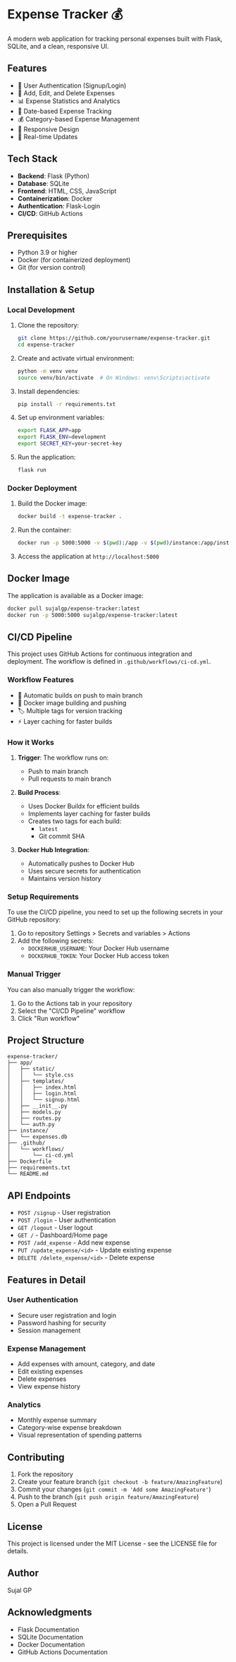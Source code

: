 # Expense Tracker 💰

A modern web application for tracking personal expenses built with Flask, SQLite, and a clean, responsive UI.

## Features

- 🔐 User Authentication (Signup/Login)
- 💸 Add, Edit, and Delete Expenses
- 📊 Expense Statistics and Analytics
- 📅 Date-based Expense Tracking
- 💰 Category-based Expense Management
- 📱 Responsive Design
- 🔄 Real-time Updates

## Tech Stack

- **Backend**: Flask (Python)
- **Database**: SQLite
- **Frontend**: HTML, CSS, JavaScript
- **Containerization**: Docker
- **Authentication**: Flask-Login
- **CI/CD**: GitHub Actions

## Prerequisites

- Python 3.9 or higher
- Docker (for containerized deployment)
- Git (for version control)

## Installation & Setup

### Local Development

1. Clone the repository:
   ```bash
   git clone https://github.com/yourusername/expense-tracker.git
   cd expense-tracker
   ```

2. Create and activate virtual environment:
   ```bash
   python -m venv venv
   source venv/bin/activate  # On Windows: venv\Scripts\activate
   ```

3. Install dependencies:
   ```bash
   pip install -r requirements.txt
   ```

4. Set up environment variables:
   ```bash
   export FLASK_APP=app
   export FLASK_ENV=development
   export SECRET_KEY=your-secret-key
   ```

5. Run the application:
   ```bash
   flask run
   ```

### Docker Deployment

1. Build the Docker image:
   ```bash
   docker build -t expense-tracker .
   ```

2. Run the container:
   ```bash
   docker run -p 5000:5000 -v $(pwd):/app -v $(pwd)/instance:/app/instance expense-tracker
   ```

3. Access the application at `http://localhost:5000`

## Docker Image

The application is available as a Docker image:

```bash
docker pull sujalgp/expense-tracker:latest
docker run -p 5000:5000 sujalgp/expense-tracker:latest
```

## CI/CD Pipeline

This project uses GitHub Actions for continuous integration and deployment. The workflow is defined in `.github/workflows/ci-cd.yml`.

### Workflow Features

- 🔄 Automatic builds on push to main branch
- 🐳 Docker image building and pushing
- 🏷️ Multiple tags for version tracking
- ⚡ Layer caching for faster builds

### How it Works

1. **Trigger**: The workflow runs on:
   - Push to main branch
   - Pull requests to main branch

2. **Build Process**:
   - Uses Docker Buildx for efficient builds
   - Implements layer caching for faster builds
   - Creates two tags for each build:
     - `latest`
     - Git commit SHA

3. **Docker Hub Integration**:
   - Automatically pushes to Docker Hub
   - Uses secure secrets for authentication
   - Maintains version history

### Setup Requirements

To use the CI/CD pipeline, you need to set up the following secrets in your GitHub repository:

1. Go to repository Settings > Secrets and variables > Actions
2. Add the following secrets:
   - `DOCKERHUB_USERNAME`: Your Docker Hub username
   - `DOCKERHUB_TOKEN`: Your Docker Hub access token

### Manual Trigger

You can also manually trigger the workflow:
1. Go to the Actions tab in your repository
2. Select the "CI/CD Pipeline" workflow
3. Click "Run workflow"

## Project Structure

```
expense-tracker/
├── app/
│   ├── static/
│   │   └── style.css
│   ├── templates/
│   │   ├── index.html
│   │   ├── login.html
│   │   └── signup.html
│   ├── __init__.py
│   ├── models.py
│   ├── routes.py
│   └── auth.py
├── instance/
│   └── expenses.db
├── .github/
│   └── workflows/
│       └── ci-cd.yml
├── Dockerfile
├── requirements.txt
└── README.md
```

## API Endpoints

- `POST /signup` - User registration
- `POST /login` - User authentication
- `GET /logout` - User logout
- `GET /` - Dashboard/Home page
- `POST /add_expense` - Add new expense
- `PUT /update_expense/<id>` - Update existing expense
- `DELETE /delete_expense/<id>` - Delete expense

## Features in Detail

### User Authentication
- Secure user registration and login
- Password hashing for security
- Session management

### Expense Management
- Add expenses with amount, category, and date
- Edit existing expenses
- Delete expenses
- View expense history

### Analytics
- Monthly expense summary
- Category-wise expense breakdown
- Visual representation of spending patterns

## Contributing

1. Fork the repository
2. Create your feature branch (`git checkout -b feature/AmazingFeature`)
3. Commit your changes (`git commit -m 'Add some AmazingFeature'`)
4. Push to the branch (`git push origin feature/AmazingFeature`)
5. Open a Pull Request

## License

This project is licensed under the MIT License - see the LICENSE file for details.

## Author

Sujal GP

## Acknowledgments

- Flask Documentation
- SQLite Documentation
- Docker Documentation
- GitHub Actions Documentation 